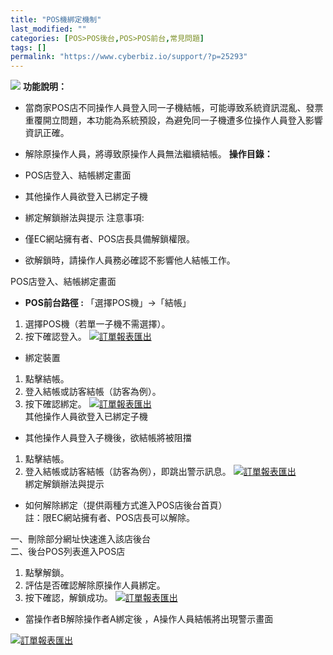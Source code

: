 ```yaml
---
title: "POS機綁定機制"
last_modified: ""
categories: [POS>POS後台,POS>POS前台,常見問題]
tags: []
permalink: "https://www.cyberbiz.io/support/?p=25293"
---
```


![](https://www.cyberbiz.io/support/wp-content/uploads/2021/08/企業版.png)
**功能說明：**  

* 當商家POS店不同操作人員登入同一子機結帳，可能導致系統資訊混亂、發票重覆開立問題，本功能為系統預設，為避免同一子機遭多位操作人員登入影響資訊正確。
* 解除原操作人員，將導致原操作人員無法繼續結帳。
**操作目錄：**

* POS店登入、結帳綁定畫面
* 其他操作人員欲登入已綁定子機
* 綁定解鎖辦法與提示
注意事項:  

* 僅EC網站擁有者、POS店長具備解鎖權限。
* 欲解鎖時，請操作人員務必確認不影響他人結帳工作。

POS店登入、結帳綁定畫面

* **POS前台路徑 :** 「選擇POS機」→「結帳」  


1. 選擇POS機（若單一子機不需選擇）。
2. 按下確認登入。
[![訂單報表匯出](https://www.cyberbiz.io/support/wp-content/uploads/POS子機綁定機制（防止重複登入）1.png)](https://www.cyberbiz.io/support/wp-content/uploads/POS子機綁定機制（防止重複登入）1.png)



* 綁定裝置


1. 點擊結帳。
2. 登入結帳或訪客結帳（訪客為例）。
3. 按下確認綁定。
[![訂單報表匯出](https://www.cyberbiz.io/support/wp-content/uploads/POS子機綁定機制（防止重複登入）2.png)](https://www.cyberbiz.io/support/wp-content/uploads/POS子機綁定機制（防止重複登入）2.png)  
其他操作人員欲登入已綁定子機

* 其他操作人員登入子機後，欲結帳將被阻擋


1. 點擊結帳。
2. 登入結帳或訪客結帳（訪客為例），即跳出警示訊息。
[![訂單報表匯出](https://www.cyberbiz.io/support/wp-content/uploads/POS子機綁定機制（防止重複登入）3.png)](https://www.cyberbiz.io/support/wp-content/uploads/POS子機綁定機制（防止重複登入）3.png)  
綁定解鎖辦法與提示

* 如何解除綁定（提供兩種方式進入POS店後台首頁）  
註：限EC網站擁有者、POS店長可以解除。

一、刪除部分網址快速進入該店後台  
二、後台POS列表進入POS店  


1. 點擊解鎖。
2. 評估是否確認解除原操作人員綁定。
3. 按下確認，解鎖成功。
[![訂單報表匯出](https://www.cyberbiz.io/support/wp-content/uploads/POS子機綁定機制（防止重複登入）4.png)](https://www.cyberbiz.io/support/wp-content/uploads/POS子機綁定機制（防止重複登入）4.png)  

* 當操作者B解除操作者A綁定後 ，A操作人員結帳將出現警示畫面

[![訂單報表匯出](https://www.cyberbiz.io/support/wp-content/uploads/POS子機綁定機制（防止重複登入）5.png)](https://www.cyberbiz.io/support/wp-content/uploads/POS子機綁定機制（防止重複登入）5.png)  

